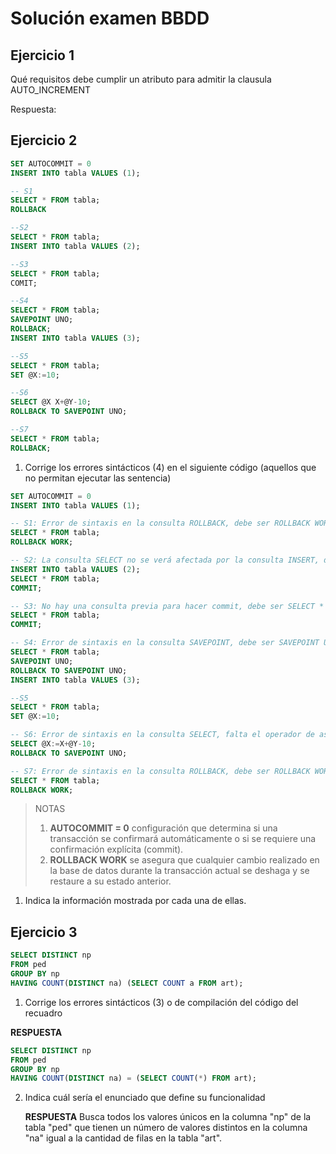 # Solución examen BBDD

## Ejercicio 1

Qué requisitos debe cumplir un atributo para admitir la clausula AUTO_INCREMENT

Respuesta:

## Ejercicio 2

~~~sql
SET AUTOCOMMIT = 0
INSERT INTO tabla VALUES (1);

-- S1
SELECT * FROM tabla;
ROLLBACK

--S2
SELECT * FROM tabla;
INSERT INTO tabla VALUES (2);

--S3
SELECT * FROM tabla;
COMIT;

--S4
SELECT * FROM tabla;
SAVEPOINT UNO;
ROLLBACK;
INSERT INTO tabla VALUES (3);

--S5
SELECT * FROM tabla;
SET @X:=10;

--S6
SELECT @X X+@Y-10;
ROLLBACK TO SAVEPOINT UNO;

--S7
SELECT * FROM tabla;
ROLLBACK;
~~~

1. Corrige los errores sintácticos (4) en el siguiente código (aquellos que no permitan ejecutar las sentencia)

~~~sql
SET AUTOCOMMIT = 0
INSERT INTO tabla VALUES (1);

-- S1: Error de sintaxis en la consulta ROLLBACK, debe ser ROLLBACK WORK;
SELECT * FROM tabla;
ROLLBACK WORK;

-- S2: La consulta SELECT no se verá afectada por la consulta INSERT, debe ser COMMIT en lugar de COMIT.
INSERT INTO tabla VALUES (2);
SELECT * FROM tabla;
COMMIT;

-- S3: No hay una consulta previa para hacer commit, debe ser SELECT * FROM tabla; en lugar de SELECT * FROM table;
SELECT * FROM tabla;
COMMIT;

-- S4: Error de sintaxis en la consulta SAVEPOINT, debe ser SAVEPOINT UNO; en lugar de SAVEPOINT UNO;
SELECT * FROM tabla;
SAVEPOINT UNO;
ROLLBACK TO SAVEPOINT UNO;
INSERT INTO tabla VALUES (3);

--S5
SELECT * FROM tabla;
SET @X:=10;

-- S6: Error de sintaxis en la consulta SELECT, falta el operador de asignación, debe ser SELECT @X:=X+@Y-10;
SELECT @X:=X+@Y-10;
ROLLBACK TO SAVEPOINT UNO;

-- S7: Error de sintaxis en la consulta ROLLBACK, debe ser ROLLBACK WORK;
SELECT * FROM tabla;
ROLLBACK WORK;
~~~

>NOTAS
>
>1. **AUTOCOMMIT = 0** configuración que determina si una transacción se confirmará automáticamente o si se requiere una confirmación explícita (commit).
>2. **ROLLBACK WORK** se asegura que cualquier cambio realizado en la base de datos durante la transacción actual se deshaga y se restaure a su estado anterior.

1. Indica la información mostrada por cada una de ellas.

## Ejercicio 3

~~~sql
SELECT DISTINCT np
FROM ped
GROUP BY np
HAVING COUNT(DISTINCT na) (SELECT COUNT a FROM art);
~~~

1. Corrige los errores sintácticos (3) o de compilación del código del recuadro

**RESPUESTA**

~~~sql
SELECT DISTINCT np
FROM ped
GROUP BY np
HAVING COUNT(DISTINCT na) = (SELECT COUNT(*) FROM art);
~~~

2. Indica cuál sería el enunciado que define su funcionalidad

   **RESPUESTA**
    Busca todos los valores únicos en la columna "np" de la tabla "ped" que tienen un número de valores distintos en la columna "na" igual a la cantidad de filas en la tabla "art".
